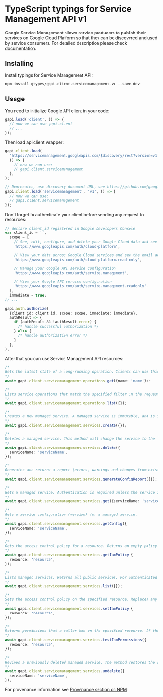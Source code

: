 # TypeScript typings for Service Management API v1

Google Service Management allows service producers to publish their services on Google Cloud Platform so that they can be discovered and used by service consumers.
For detailed description please check [documentation](https://cloud.google.com/service-management/).

## Installing

Install typings for Service Management API:

```
npm install @types/gapi.client.servicemanagement-v1 --save-dev
```

## Usage

You need to initialize Google API client in your code:

```typescript
gapi.load('client', () => {
  // now we can use gapi.client
  // ...
});
```

Then load api client wrapper:

```typescript
gapi.client.load(
  'https://servicemanagement.googleapis.com/$discovery/rest?version=v1',
  () => {
    // now we can use:
    // gapi.client.servicemanagement
  },
);
```

```typescript
// Deprecated, use discovery document URL, see https://github.com/google/google-api-javascript-client/blob/master/docs/reference.md#----gapiclientloadname----version----callback--
gapi.client.load('servicemanagement', 'v1', () => {
  // now we can use:
  // gapi.client.servicemanagement
});
```

Don't forget to authenticate your client before sending any request to resources:

```typescript
// declare client_id registered in Google Developers Console
var client_id = '',
  scope = [
    // See, edit, configure, and delete your Google Cloud data and see the email address for your Google Account.
    'https://www.googleapis.com/auth/cloud-platform',

    // View your data across Google Cloud services and see the email address of your Google Account
    'https://www.googleapis.com/auth/cloud-platform.read-only',

    // Manage your Google API service configuration
    'https://www.googleapis.com/auth/service.management',

    // View your Google API service configuration
    'https://www.googleapis.com/auth/service.management.readonly',
  ],
  immediate = true;
// ...

gapi.auth.authorize(
  {client_id: client_id, scope: scope, immediate: immediate},
  authResult => {
    if (authResult && !authResult.error) {
      /* handle successful authorization */
    } else {
      /* handle authorization error */
    }
  },
);
```

After that you can use Service Management API resources: <!-- TODO: make this work for multiple namespaces -->

```typescript
/*
Gets the latest state of a long-running operation. Clients can use this method to poll the operation result at intervals as recommended by the API service.
*/
await gapi.client.servicemanagement.operations.get({name: 'name'});

/*
Lists service operations that match the specified filter in the request.
*/
await gapi.client.servicemanagement.operations.list({});

/*
Creates a new managed service. A managed service is immutable, and is subject to mandatory 30-day data retention. You cannot move a service or recreate it within 30 days after deletion. One producer project can own no more than 500 services. For security and reliability purposes, a production service should be hosted in a dedicated producer project. Operation
*/
await gapi.client.servicemanagement.services.create({});

/*
Deletes a managed service. This method will change the service to the `Soft-Delete` state for 30 days. Within this period, service producers may call UndeleteService to restore the service. After 30 days, the service will be permanently deleted. Operation
*/
await gapi.client.servicemanagement.services.delete({
  serviceName: 'serviceName',
});

/*
Generates and returns a report (errors, warnings and changes from existing configurations) associated with GenerateConfigReportRequest.new_value If GenerateConfigReportRequest.old_value is specified, GenerateConfigReportRequest will contain a single ChangeReport based on the comparison between GenerateConfigReportRequest.new_value and GenerateConfigReportRequest.old_value. If GenerateConfigReportRequest.old_value is not specified, this method will compare GenerateConfigReportRequest.new_value with the last pushed service configuration.
*/
await gapi.client.servicemanagement.services.generateConfigReport({});

/*
Gets a managed service. Authentication is required unless the service is public.
*/
await gapi.client.servicemanagement.services.get({serviceName: 'serviceName'});

/*
Gets a service configuration (version) for a managed service.
*/
await gapi.client.servicemanagement.services.getConfig({
  serviceName: 'serviceName',
});

/*
Gets the access control policy for a resource. Returns an empty policy if the resource exists and does not have a policy set.
*/
await gapi.client.servicemanagement.services.getIamPolicy({
  resource: 'resource',
});

/*
Lists managed services. Returns all public services. For authenticated users, also returns all services the calling user has "servicemanagement.services.get" permission for.
*/
await gapi.client.servicemanagement.services.list({});

/*
Sets the access control policy on the specified resource. Replaces any existing policy. Can return `NOT_FOUND`, `INVALID_ARGUMENT`, and `PERMISSION_DENIED` errors.
*/
await gapi.client.servicemanagement.services.setIamPolicy({
  resource: 'resource',
});

/*
Returns permissions that a caller has on the specified resource. If the resource does not exist, this will return an empty set of permissions, not a `NOT_FOUND` error. Note: This operation is designed to be used for building permission-aware UIs and command-line tools, not for authorization checking. This operation may "fail open" without warning.
*/
await gapi.client.servicemanagement.services.testIamPermissions({
  resource: 'resource',
});

/*
Revives a previously deleted managed service. The method restores the service using the configuration at the time the service was deleted. The target service must exist and must have been deleted within the last 30 days. Operation
*/
await gapi.client.servicemanagement.services.undelete({
  serviceName: 'serviceName',
});
```

For provenance information see [Provenance section on NPM](https://www.npmjs.com/package/@maxim_mazurok/gapi.client.servicemanagement-v1#Provenance:~:text=none-,Provenance,-Built%20and%20signed)
